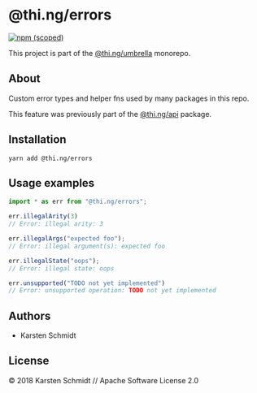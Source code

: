 # @thi.ng/errors

[![npm (scoped)](https://img.shields.io/npm/v/@thi.ng/errors.svg)](https://www.npmjs.com/package/@thi.ng/errors)

This project is part of the
[@thi.ng/umbrella](https://github.com/thi-ng/umbrella/) monorepo.

## About

Custom error types and helper fns used by many packages in this repo.

This feature was previously part of the
[@thi.ng/api](https://github.com/thi-ng/umbrella/tree/master/packages/api)
package.

## Installation

```
yarn add @thi.ng/errors
```

## Usage examples

```typescript
import * as err from "@thi.ng/errors";

err.illegalArity(3)
// Error: illegal arity: 3

err.illegalArgs("expected foo");
// Error: illegal argument(s): expected foo

err.illegalState("oops");
// Error: illegal state: oops

err.unsupported("TODO not yet implemented")
// Error: unsupported operation: TODO not yet implemented
```

## Authors

- Karsten Schmidt

## License

&copy; 2018 Karsten Schmidt // Apache Software License 2.0
